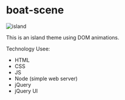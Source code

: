 # boat-scene

![island](https://user-images.githubusercontent.com/11530269/103577503-cd7dec80-4e89-11eb-9618-dc614723c089.PNG)

This is an island theme using DOM animations.

Technology Usee:
- HTML
- CSS
- JS
- Node (simple web server)
- jQuery
- jQuery UI